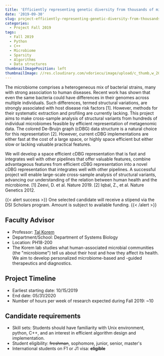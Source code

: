 ```yaml
---
title: 'Efficiently representing genetic diversity from thousands of microbiome samples'
date: '2019-09-30'
slug: project-efficiently-representing-genetic-diversity-from-thousands-of-microbiome-samples
categories:
  - Project Fall 2019
tags:
  - Fall 2019
  - Python
  - C++
  - Microbiome
  - Sparsity
  - Algorithms
  - Data structures
thumbnailImagePosition: left
thumbnailImage: //res.cloudinary.com/vdoriecu/image/upload/c_thumb,w_200,g_face/v1569958426/microbiome_kw1dh4.png
---
```

The microbiome comprises a heterogeneous mix of bacterial strains, many with strong association to human diseases. Recent work has shown that even the same bacteria could have differences in their genomes across multiple individuals. Such differences, termed structural variations, are strongly associated with host disease risk factors [1]. However, methods for their systematic extraction and profiling are currently lacking. This project aims to make cross-sample analysis of structural variants from hundreds of individual microbiomes feasible by efficient representation of metagenomic data. The colored De-Bruijn graph (cDBG) data structure is a natural choice for this representation [2]. However, current cDBG implementations are either fast at the cost of a large space, or highly space efficient but either slow or lacking valuable practical features.

<!--more-->

We will develop a space efficient cDBG representation that is fast and integrates well with other pipelines that offer valuable features, combine advantageous features from efficient cDBG representation into a novel cDBG representation that integrates well with other pipelines. A successful project will enable large-scale cross-sample analysis of structural variants, advancing our understanding of the relation between human health and the microbiome.
[1] Zeevi, D. et al. Nature 2019.
[2] Iqbal, Z., et al. Nature Genetics 2012.

{{< alert success >}}
One selected candidate will receive a stipend via the DSI Scholars program. Amount is subject to available funding.
{{< /alert >}}

## Faculty Advisor
+ Professor: [Tal Korem](https://www.koremlab.science/)
+ Department/School: Department of Systems Biology
+ Location: PH18-200
+ The Korem lab studies what human-associated microbial communities (the "microbiome") tell us about their host and how they affect its health. We aim to develop personalized microbiome-based and -guided therapeutics and diagnostics.

## Project Timeline
+ Earliest starting date: 10/15/2019
+ End date: 05/31/2020
+ Number of hours per week of research expected during Fall 2019: ~10

## Candidate requirements
+ Skill sets: Students should have familiarity with Unix environment, python, C++, and an interest in efficient algorithm design and implementation.
+ Student eligibility: ~~freshman~~, sophomore, junior, senior, master's
+ International students on F1 or J1 visa: **eligible**
